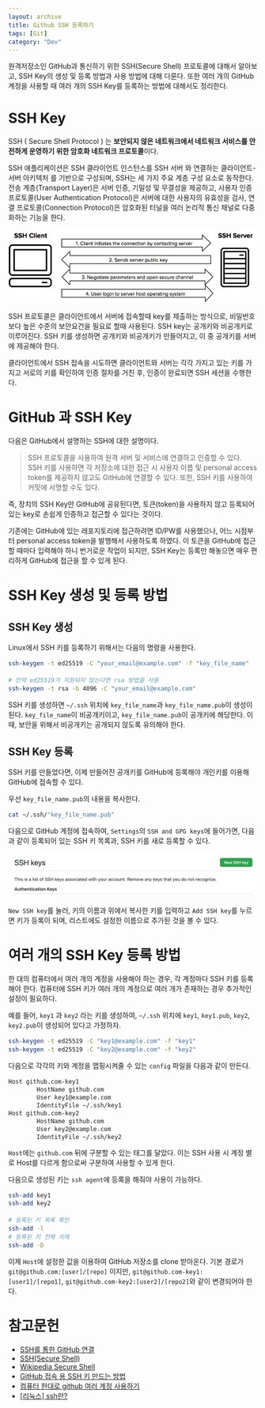 ```yaml
---
layout: archive
title: Github SSH 등록하기
tags: [Git]
category: "Dev"
---
```


원격저장소인 GitHub과 통신하기 위한 SSH(Secure Shell) 프로토콜에 대해서 알아보고, SSH Key의 생성 및 등록 방법과 사용 방법에 대해 다룬다. 또한 여러 개의 GitHub 계정을 사용할 때 여러 개의 SSH Key를 등록하는 방법에 대해서도 정리한다.

# SSH Key

SSH ( Secure Shell Protocol ) 는 **보안되지 않은 네트워크에서 네트워크 서비스를 안전하게 운영하기 위한 암호화 네트워크 프로토콜**이다. 

SSH 애플리케이션은 SSH 클라이언트 인스턴스를 SSH 서버 와 연결하는 클라이언트-서버 아키텍처 를 기반으로 구성되며, SSH는 세 가지 주요 계층 구성 요소로 동작한다. 전송 계층(Transport Layer)은 서버 인증, 기밀성 및 무결성을 제공하고, 사용자 인증 프로토콜(User Authentication Protocol)은 서버에 대한 사용자의 유효성을 검사, 연결 프로토콜(Connection Protocol)은 암호화된 터널을 여러 논리적 통신 채널로 다중화하는 기능을 한다.

<img src="/assets/img/posts/221219_ssh_protocol.png">

SSH 프로토콜은 클라이언트에서 서버에 접속할때 key를 제출하는 방식으로, 비밀번호보다 높은 수준의 보안요건을 필요로 할때 사용된다. SSH key는 공개키와 비공개키로 이루어진다. SSH 키를 생성하면 공개키와 비공개키가 만들어지고, 이 중 공개키를 서버에 제공해야 한다.

클라이언트에서 SSH 접속을 시도하면 클라이언트와 서버는 각각 가지고 있는 키를 가지고 서로의 키를 확인하여 인증 절차를 거친 후, 인증이 완료되면 SSH 세션을 수행한다.

# GitHub 과 SSH Key

다음은 GitHub에서 설명하는 SSH에 대한 설명이다.

> SSH 프로토콜을 사용하여 원격 서버 및 서비스에 연결하고 인증할 수 있다. SSH 키를 사용하면 각 저장소에 대한 접근 시 사용자 이름 및 personal access token를 제공하지 않고도 GitHub에 연결할 수 있다. 또한, SSH 키를 사용하여 커밋에 서명할 수도 있다.

즉, 장치의 SSH Key만 GitHub에 공유된다면, 토큰(token)을 사용하지 않고 등록되어 있는 key로 손쉽게 인증하고 접근할 수 있다는 것이다.

기존에는 GitHub에 있는 레포지토리에 접근하려면 ID/PW를 사용했으나, 어느 시점부터 personal access token을 발행해서 사용하도록 하였다. 이 토큰을 GitHub에 접근할 때마다 입력해야 하니 번거로운 작업이 되지만, SSH Key는 등록만 해놓으면 매우 편리하게 GitHub에 접근을 할 수 있게 된다.

# SSH Key 생성 및 등록 방법

## SSH Key 생성

Linux에서 SSH 키를 등록하기 위해서는 다음의 명령을 사용한다.

```bash
ssh-keygen -t ed25519 -C "your_email@example.com" -f "key_file_name"

# 만약 ed25519가 지원되지 않는다면 rsa 방법을 사용
ssh-keygen -t rsa -b 4096 -C "your_email@example.com"
```

SSH 키를 생성하면 `~/.ssh` 위치에 `key_file_name`과 `key_file_name.pub`이 생성이 된다.
`key_file_name`이 비공개키이고, `key_file_name.pub`이 공개키에 해당한다. 이 때, 보안을 위해서 비공개키는 공개되지 않도록 유의해야 한다.

## SSH Key 등록

SSH 키를 만들었다면, 이제 만들어진 공개키를 GitHub에 등록해야 개인키를 이용해 GitHub에 접속할 수 있다.

우선 `key_file_name.pub`의 내용을 복사한다.

```bash
cat ~/.ssh/"key_file_name.pub"
```

다음으로 GitHub 계정에 접속하여, `Settings`의 `SSH and GPG keys`에 들어가면, 다음과 같이 등록되어 있는 SSH 키 목록과, SSH 키를 새로 등록할 수 있다.

<img src="/assets/img/posts/221219_ssh_settings.png">

`New SSH key`를 눌러, 키의 이름과 위에서 복사한 키를 입력하고 `Add SSH key`를 누르면 키가 등록이 되며, 리스트에도 설정한 이름으로 추가된 것을 볼 수 있다.

# 여러 개의 SSH Key 등록 방법

한 대의 컴퓨터에서 여러 개의 계정을 사용해야 하는 경우, 각 계정마다 SSH 키를 등록해야 한다. 컴퓨터에 SSH 키가 여러 개의 계정으로 여러 개가 존재하는 경우 추가적인 설정이 필요하다.

예를 들어, `key1` 과 `key2` 라는 키를 생성하여, `~/.ssh` 위치에 `key1`, `key1.pub`, `key2`, `key2.pub`이 생성되어 있다고 가정하자.

```bash
ssh-keygen -t ed25519 -C "key1@example.com" -f "key1"
ssh-keygen -t ed25519 -C "key2@example.com" -f "key2"
```

다음으로 각각의 키와 계정을 맵핑시켜줄 수 있는 `config` 파일을 다음과 같이 만든다.

```text
Host github.com-key1
        HostName github.com
        User key1@example.com
        IdentityFile ~/.ssh/key1
Host github.com-key2
        HostName github.com
        User key2@example.com
        IdentityFile ~/.ssh/key2
```

`Host`에는 `github.com` 뒤에 구분할 수 있는 태그를 달았다. 이는 SSH 사용 시 계정 별로 Host를 다르게 함으로써 구분하여 사용할 수 있게 한다. 

다음으로 생성된 키는 `ssh agent`에 등록을 해줘야 사용이 가능하다.

```bash
ssh-add key1
ssh-add key2

# 등록된 키 목록 확인
ssh-add -l
# 등록된 키 전체 삭제
ssh-add -D
```

이제 `Host`에 설정한 값을 이용하여 GitHub 저장소를 clone 받아온다. 기본 경로가 `git@github.com:[user]/[repo]` 이지만, `git@github.com-key1:[user1]/[repo1]`, `git@github.com-key2:[user2]/[repo2]`와 같이 변경되어야 한다.

# 참고문헌
* [SSH를 통한 GitHub 연결](https://docs.github.com/ko/authentication/connecting-to-github-with-ssh)
* [SSH(Secure Shell)](https://www.ssh.com/academy/ssh)
* [Wikipedia Secure Shell](https://en.wikipedia.org/wiki/Secure_Shell)
* [GitHub 접속 용 SSH 키 만드는 방법](https://www.lainyzine.com/ko/article/creating-ssh-key-for-github/)
* [컴퓨터 한대로 github 여러 계정 사용하기](https://www.irgroup.org/posts/github-%EC%BB%B4%ED%93%A8%ED%84%B0-%ED%95%9C%EB%8C%80%EB%A1%9C-%EC%97%AC%EB%9F%AC-%EA%B3%84%EC%A0%95-%EC%82%AC%EC%9A%A9%ED%95%98%EA%B8%B0/)
* [[리눅스] ssh란?](https://velog.io/@hyeseong-dev/%EB%A6%AC%EB%88%85%EC%8A%A4-ssh%EB%9E%80)